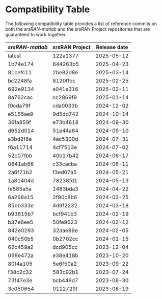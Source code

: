 # Compatibility Table

The following compatibility table provides a list of reference commits on both the *srsRAN-matlab* and the srsRAN Project repositories that are guaranteed to work together.

| *srsRAN-matlab* | srsRAN Project | Release date |
|      ------     |     ------     |    ------    |
|     latest      |     122a1377   |  2025-05-12  |
|     1b74e174    |     644263b5   |  2025-04-23  |
|     81cefc11    |     2be82d8e   |  2025-03-14  |
|     bc2248fa    |     8120ffbc   |  2025-02-25  |
|     692e9134    |     a041e316   |  2025-02-11  |
|     8a762cac    |     cc2869f9   |  2025-01-14  |
|     f0cda79f    |     cda0033b   |  2024-12-02  |
|     e5155ae9    |     9d5dd742   |  2024-10-14  |
|     36fa859f    |     e73b4618   |  2024-09-30  |
|     d952d014    |     51e44a64   |  2024-09-10  |
|     a3bd2f8a    |     4ac5300d   |  2024-07-31  |
|     f6a11714    |     4cf7513e   |  2024-07-02  |
|     52c07fbb    |     40b17b42   |  2024-06-17  |
|     0841ab86    |     c33cacba   |  2024-06-11  |
|     2a6f71b2    |     f3ed07a5   |  2024-05-21  |
|     1a81404d    |     78238fd1   |  2024-05-13  |
|     fe585a5a    |     1483bda3   |  2024-04-22  |
|     6a268a15    |     2f90c8b6   |  2024-03-25  |
|     85bb333e    |     4d9f2232   |  2024-03-18  |
|     b93615b7    |     bcf941b3   |  2024-02-19  |
|     b37e6ee5    |     50fe9623   |  2024-02-12  |
|     842e0293    |     32dae89e   |  2024-02-05  |
|     040c50b5    |     0b2702cc   |  2024-01-15  |
|     62c459a2    |     dcd905cc   |  2023-12-04  |
|     068e472a    |     e38e418b   |  2023-10-20  |
|     80f4a105    |     5e6f50a2   |  2023-09-22  |
|     f38c2c32    |     583c92b1   |  2023-07-24  |
|     73f47e3e    |     bcb449d7   |  2023-06-30  |
|     3c050654    |     0112729f   |  2023-06-19  |
